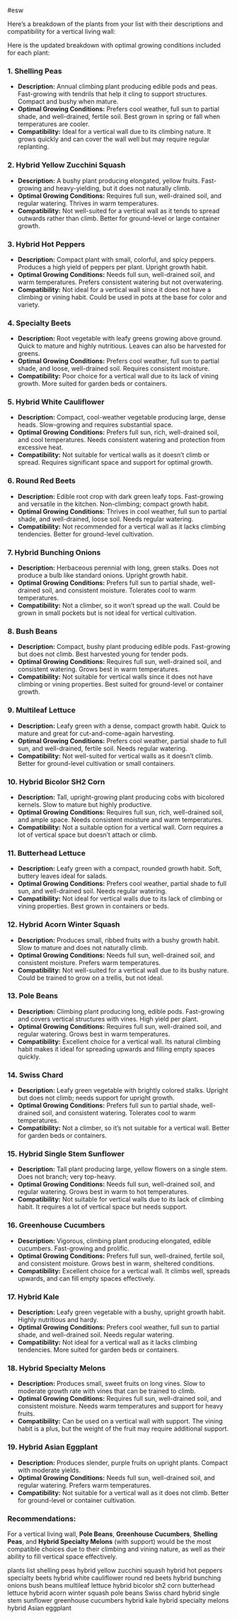 #esw


Here’s a breakdown of the plants from your list with their descriptions and compatibility for a vertical living wall:

Here is the updated breakdown with optimal growing conditions included for each plant:

### 1. **Shelling Peas**
- **Description:** Annual climbing plant producing edible pods and peas. Fast-growing with tendrils that help it cling to support structures. Compact and bushy when mature.
- **Optimal Growing Conditions:** Prefers cool weather, full sun to partial shade, and well-drained, fertile soil. Best grown in spring or fall when temperatures are cooler.
- **Compatibility:** Ideal for a vertical wall due to its climbing nature. It grows quickly and can cover the wall well but may require regular replanting.

### 2. **Hybrid Yellow Zucchini Squash**
- **Description:** A bushy plant producing elongated, yellow fruits. Fast-growing and heavy-yielding, but it does not naturally climb.
- **Optimal Growing Conditions:** Requires full sun, well-drained soil, and regular watering. Thrives in warm temperatures.
- **Compatibility:** Not well-suited for a vertical wall as it tends to spread outwards rather than climb. Better for ground-level or large container growth.

### 3. **Hybrid Hot Peppers**
- **Description:** Compact plant with small, colorful, and spicy peppers. Produces a high yield of peppers per plant. Upright growth habit.
- **Optimal Growing Conditions:** Needs full sun, well-drained soil, and warm temperatures. Prefers consistent watering but not overwatering.
- **Compatibility:** Not ideal for a vertical wall since it does not have a climbing or vining habit. Could be used in pots at the base for color and variety.

### 4. **Specialty Beets**
- **Description:** Root vegetable with leafy greens growing above ground. Quick to mature and highly nutritious. Leaves can also be harvested for greens.
- **Optimal Growing Conditions:** Prefers cool weather, full sun to partial shade, and loose, well-drained soil. Requires consistent moisture.
- **Compatibility:** Poor choice for a vertical wall due to its lack of vining growth. More suited for garden beds or containers.

### 5. **Hybrid White Cauliflower**
- **Description:** Compact, cool-weather vegetable producing large, dense heads. Slow-growing and requires substantial space.
- **Optimal Growing Conditions:** Prefers full sun, rich, well-drained soil, and cool temperatures. Needs consistent watering and protection from excessive heat.
- **Compatibility:** Not suitable for vertical walls as it doesn’t climb or spread. Requires significant space and support for optimal growth.

### 6. **Round Red Beets**
- **Description:** Edible root crop with dark green leafy tops. Fast-growing and versatile in the kitchen. Non-climbing; compact growth habit.
- **Optimal Growing Conditions:** Thrives in cool weather, full sun to partial shade, and well-drained, loose soil. Needs regular watering.
- **Compatibility:** Not recommended for a vertical wall as it lacks climbing tendencies. Better for ground-level cultivation.

### 7. **Hybrid Bunching Onions**
- **Description:** Herbaceous perennial with long, green stalks. Does not produce a bulb like standard onions. Upright growth habit.
- **Optimal Growing Conditions:** Prefers full sun to partial shade, well-drained soil, and consistent moisture. Tolerates cool to warm temperatures.
- **Compatibility:** Not a climber, so it won’t spread up the wall. Could be grown in small pockets but is not ideal for vertical cultivation.

### 8. **Bush Beans**
- **Description:** Compact, bushy plant producing edible pods. Fast-growing but does not climb. Best harvested young for tender pods.
- **Optimal Growing Conditions:** Requires full sun, well-drained soil, and consistent watering. Grows best in warm temperatures.
- **Compatibility:** Not suitable for vertical walls since it does not have climbing or vining properties. Best suited for ground-level or container growth.

### 9. **Multileaf Lettuce**
- **Description:** Leafy green with a dense, compact growth habit. Quick to mature and great for cut-and-come-again harvesting.
- **Optimal Growing Conditions:** Prefers cool weather, partial shade to full sun, and well-drained, fertile soil. Needs regular watering.
- **Compatibility:** Not well-suited for vertical walls as it doesn’t climb. Better for ground-level cultivation or small containers.

### 10. **Hybrid Bicolor SH2 Corn**
- **Description:** Tall, upright-growing plant producing cobs with bicolored kernels. Slow to mature but highly productive.
- **Optimal Growing Conditions:** Requires full sun, rich, well-drained soil, and ample space. Needs consistent moisture and warm temperatures.
- **Compatibility:** Not a suitable option for a vertical wall. Corn requires a lot of vertical space but doesn’t attach or climb.

### 11. **Butterhead Lettuce**
- **Description:** Leafy green with a compact, rounded growth habit. Soft, buttery leaves ideal for salads.
- **Optimal Growing Conditions:** Prefers cool weather, partial shade to full sun, and well-drained soil. Needs regular watering.
- **Compatibility:** Not ideal for vertical walls due to its lack of climbing or vining properties. Best grown in containers or beds.

### 12. **Hybrid Acorn Winter Squash**
- **Description:** Produces small, ribbed fruits with a bushy growth habit. Slow to mature and does not naturally climb.
- **Optimal Growing Conditions:** Needs full sun, well-drained soil, and consistent moisture. Prefers warm temperatures.
- **Compatibility:** Not well-suited for a vertical wall due to its bushy nature. Could be trained to grow on a trellis, but not ideal.

### 13. **Pole Beans**
- **Description:** Climbing plant producing long, edible pods. Fast-growing and covers vertical structures with vines. High yield per plant.
- **Optimal Growing Conditions:** Requires full sun, well-drained soil, and regular watering. Grows best in warm temperatures.
- **Compatibility:** Excellent choice for a vertical wall. Its natural climbing habit makes it ideal for spreading upwards and filling empty spaces quickly.

### 14. **Swiss Chard**
- **Description:** Leafy green vegetable with brightly colored stalks. Upright but does not climb; needs support for upright growth.
- **Optimal Growing Conditions:** Prefers full sun to partial shade, well-drained soil, and consistent watering. Tolerates cool to warm temperatures.
- **Compatibility:** Not a climber, so it’s not suitable for a vertical wall. Better for garden beds or containers.

### 15. **Hybrid Single Stem Sunflower**
- **Description:** Tall plant producing large, yellow flowers on a single stem. Does not branch; very top-heavy.
- **Optimal Growing Conditions:** Needs full sun, well-drained soil, and regular watering. Grows best in warm to hot temperatures.
- **Compatibility:** Not suitable for vertical walls due to its lack of climbing habit. It requires a lot of vertical space but needs support.

### 16. **Greenhouse Cucumbers**
- **Description:** Vigorous, climbing plant producing elongated, edible cucumbers. Fast-growing and prolific.
- **Optimal Growing Conditions:** Prefers full sun, well-drained, fertile soil, and consistent moisture. Grows best in warm, sheltered conditions.
- **Compatibility:** Excellent choice for a vertical wall. It climbs well, spreads upwards, and can fill empty spaces effectively.

### 17. **Hybrid Kale**
- **Description:** Leafy green vegetable with a bushy, upright growth habit. Highly nutritious and hardy.
- **Optimal Growing Conditions:** Prefers cool weather, full sun to partial shade, and well-drained soil. Needs regular watering.
- **Compatibility:** Not ideal for a vertical wall as it lacks climbing tendencies. More suited for garden beds or containers.

### 18. **Hybrid Specialty Melons**
- **Description:** Produces small, sweet fruits on long vines. Slow to moderate growth rate with vines that can be trained to climb.
- **Optimal Growing Conditions:** Requires full sun, well-drained soil, and consistent moisture. Needs warm temperatures and support for heavy fruits.
- **Compatibility:** Can be used on a vertical wall with support. The vining habit is a plus, but the weight of the fruit may require additional support.

### 19. **Hybrid Asian Eggplant**
- **Description:** Produces slender, purple fruits on upright plants. Compact with moderate yields.
- **Optimal Growing Conditions:** Needs full sun, well-drained soil, and regular watering. Prefers warm temperatures.
- **Compatibility:** Not suitable for a vertical wall as it does not climb. Better for ground-level or container cultivation.

### **Recommendations:**
For a vertical living wall, **Pole Beans**, **Greenhouse Cucumbers**, **Shelling Peas**, and **Hybrid Specialty Melons** (with support) would be the most compatible choices due to their climbing and vining nature, as well as their ability to fill vertical space effectively.




plants list
	shelling peas
	hybrid yellow zucchini squash
	hybrid hot peppers
	specialty beets
	hybrid white cauliflower
	round red beets
	hybrid bunching onions
	bush beans
	multileaf lettuce
	hybrid bicolor sh2 corn
	butterhead lettuce
	hybrid acorn winter squash
	pole beans
	Swiss chard
	hybrid single stem sunflower
	greenhouse cucumbers
	hybrid kale
	hybrid specialty melons
	hybrid Asian eggplant















